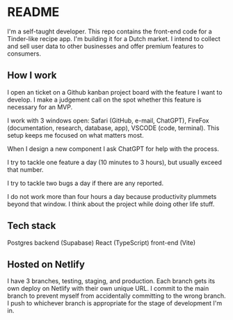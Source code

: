 # README

I'm a self-taught developer. This repo contains the front-end code for a Tinder-like recipe app. I'm building it for a Dutch market. I intend to collect and sell user data to other businesses and offer premium features to consumers.

## How I work

I open an ticket on a Github kanban project board with the feature I want to develop. I make a judgement call on the spot whether this feature is necessary for an MVP. 

I work with 3 windows open: Safari (GitHub, e-mail, ChatGPT), FireFox (documentation, research, database, app), VSCODE (code, terminal). This setup keeps me focused on what matters most.

When I design a new component I ask ChatGPT for help with the process.

I try to tackle one feature a day (10 minutes to 3 hours), but usually exceed that number.

I try to tackle two bugs a day if there are any reported. 

I do not work more than four hours a day because productivity plummets beyond that window. I think about the project while doing other life stuff. 

## Tech stack

Postgres backend (Supabase)
React (TypeScript) front-end (Vite)

## Hosted on Netlify 

I have 3 branches, testing, staging, and production. Each branch gets its own deploy on Netlify with their own unique URL.
I commit to the main branch to prevent myself from accidentally committing to the wrong branch. I push to whichever branch is appropriate for the stage of development I'm in.